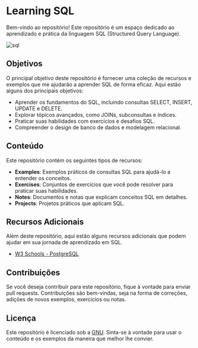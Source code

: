 # Learning SQL

Bem-vindo ao repositório! Este repositório é um espaço dedicado ao aprendizado e prática da linguagem SQL (Structured Query Language).

![sql](https://cdn3.iconfinder.com/data/icons/file-extension-11/512/sql-file-extension-format-digital-512.png)

## Objetivos

O principal objetivo deste repositório é fornecer uma coleção de recursos e exemplos que me ajudarão a aprender SQL de forma eficaz. Aqui estão alguns dos principais objetivos:

- Aprender os fundamentos do SQL, incluindo consultas SELECT, INSERT, UPDATE e DELETE.
- Explorar tópicos avançados, como JOINs, subconsultas e índices.
- Praticar suas habilidades com exercícios e desafios SQL.
- Compreender o design de banco de dados e modelagem relacional.

## Conteúdo

Este repositório contém os seguintes tipos de recursos:

- **Examples**: Exemplos práticos de consultas SQL para ajudá-lo a entender os conceitos.
- **Exercises**: Conjuntos de exercícios que você pode resolver para praticar suas habilidades.
- **Notes**: Documentos e notas que explicam conceitos SQL em detalhes.
- **Projects**: Projetos práticos que aplicam SQL.

## Recursos Adicionais

Além deste repositório, aqui estão alguns recursos adicionais que podem ajudar em sua jornada de aprendizado em SQL.

- [W3 Schools - PostgreSQL](https://www.w3schools.com/postgresql/index.php)

## Contribuições

Se você deseja contribuir para este repositório, fique à vontade para enviar pull requests. Contribuições são bem-vindas, seja na forma de correções, adições de novos exemplos, exercícios ou notas.

## Licença

Este repositório é licenciado sob a [GNU](LICENSE.md). Sinta-se à vontade para usar o conteúdo e os exemplos da maneira que melhor lhe convier.
